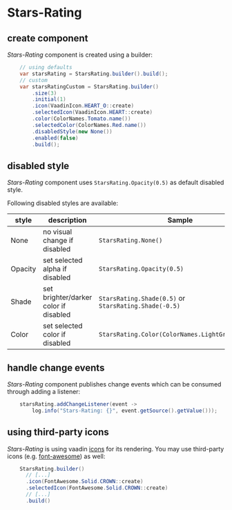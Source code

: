 # Stars-Rating

## create component

_Stars-Rating_ component is created using a builder:
```java
    // using defaults
    var starsRating = StarsRating.builder().build();
    // custom
    var starsRatingCustom = StarsRating.builder()
        .size(3)
        .initial(1)
        .icon(VaadinIcon.HEART_O::create)
        .selectedIcon(VaadinIcon.HEART::create)
        .color(ColorNames.Tomato.name())
        .selectedColor(ColorNames.Red.name())
        .disabledStyle(new None())
        .enabled(false)
        .build();
```

## disabled style

_Stars-Rating_ component uses `StarsRating.Opacity(0.5)` as default disabled style.

Following disabled styles are available:

| style   | description                           | Sample                                                |
|---------|---------------------------------------|-------------------------------------------------------|
| None    | no visual change if disabled          | `StarsRating.None()`                                  |
| Opacity | set selected alpha if disabled        | `StarsRating.Opacity(0.5)`                            |
| Shade   | set brighter/darker color if disabled | `StarsRating.Shade(0.5)` or `StarsRating.Shade(-0.5)` |
| Color   | set selected color if disabled        | `StarsRating.Color(ColorNames.LightGray.name())`      |

## handle change events

_Stars-Rating_ component publishes change events which can be consumed through adding a listener:
```java
    starsRating.addChangeListener(event ->
        log.info("Stars-Rating: {}", event.getSource().getValue()));
```

## using third-party icons

_Stars-Rating_ is using vaadin [icons](https://vaadin.com/docs/latest/components/icons) for its rendering. You may use
third-party icons (e.g. [font-awesome](https://vaadin.com/directory/component/fontawesome-iron-iconset)) as well:
```java
    StarsRating.builder()
      // [...]
      .icon(FontAwesome.Solid.CROWN::create)
      .selectedIcon(FontAwesome.Solid.CROWN::create)
      // [...]
      .build()
```
